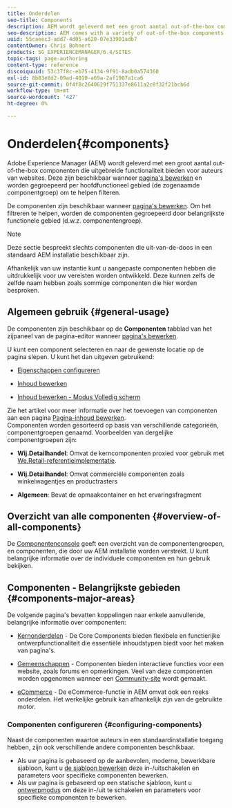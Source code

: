 ```yaml
---
title: Onderdelen
seo-title: Components
description: AEM wordt geleverd met een groot aantal out-of-the-box componenten die uitgebreide functionaliteit bieden aan auteurs van websites
seo-description: AEM comes with a variety of out-of-the-box components that provide comprehensive functionality for website authors
uuid: 55caeec3-add7-4d05-a620-07e33901adb7
contentOwner: Chris Bohnert
products: SG_EXPERIENCEMANAGER/6.4/SITES
topic-tags: page-authoring
content-type: reference
discoiquuid: 53c37f8c-eb75-4134-9f91-8adb0a574360
exl-id: 8b83e8d2-09ad-4010-a69a-2af1907a1ca6
source-git-commit: 0f4f8c2640629f751337e8611a2c8f32f21bcb6d
workflow-type: tm+mt
source-wordcount: '427'
ht-degree: 0%

---
```


# Onderdelen{#components}

Adobe Experience Manager (AEM) wordt geleverd met een groot aantal out-of-the-box componenten die uitgebreide functionaliteit bieden voor auteurs van websites. Deze zijn beschikbaar wanneer [pagina&#39;s bewerken](/help/sites-authoring/editing-content.md) en worden gegroepeerd per hoofdfunctioneel gebied (de zogenaamde componentgroep) om te helpen filteren.

De componenten zijn beschikbaar wanneer [pagina&#39;s bewerken](/help/sites-authoring/editing-content.md). Om het filtreren te helpen, worden de componenten gegroepeerd door belangrijkste functionele gebied (d.w.z. componentengroep).

>[!NOTE]
>
>Deze sectie bespreekt slechts componenten die uit-van-de-doos in een standaard AEM installatie beschikbaar zijn.
>
>Afhankelijk van uw instantie kunt u aangepaste componenten hebben die uitdrukkelijk voor uw vereisten worden ontwikkeld. Deze kunnen zelfs de zelfde naam hebben zoals sommige componenten die hier worden besproken.

## Algemeen gebruik {#general-usage}

De componenten zijn beschikbaar op de **Componenten** tabblad van het zijpaneel van de pagina-editor wanneer [pagina&#39;s bewerken](/help/sites-authoring/editing-content.md).

U kunt een component selecteren en naar de gewenste locatie op de pagina slepen. U kunt het dan uitgeven gebruikend:

* [Eigenschappen configureren](/help/sites-authoring/editing-page-properties.md)
* [Inhoud bewerken](/help/sites-authoring/editing-content.md)

* [Inhoud bewerken - Modus Volledig scherm](/help/sites-authoring/editing-content.md#edit-content-full-screen-mode)

Zie het artikel voor meer informatie over het toevoegen van componenten aan een pagina [Pagina-inhoud bewerken](/help/sites-authoring/editing-content.md).\
Componenten worden gesorteerd op basis van verschillende categorieën, componentgroepen genaamd. Voorbeelden van dergelijke componentgroepen zijn:

* **Wij.Detailhandel**: Omvat de kerncomponenten proxied voor gebruik met [We.Retail-referentieimplementatie](/help/sites-developing/we-retail.md).

* **Wij.Detailhandel**: Omvat commerciële componenten zoals winkelwagentjes en productrasters

* **Algemeen**: Bevat de opmaakcontainer en het ervaringsfragment

## Overzicht van alle componenten {#overview-of-all-components}

De [Componentenconsole](/help/sites-authoring/default-components-console.md) geeft een overzicht van de componentengroepen, en componenten, die door uw AEM installatie worden verstrekt. U kunt belangrijke informatie over de individuele componenten en hun gebruik bekijken.

## Componenten - Belangrijkste gebieden {#components-major-areas}

De volgende pagina&#39;s bevatten koppelingen naar enkele aanvullende, belangrijke informatie over componenten:

* [Kernonderdelen](https://experienceleague.adobe.com/docs/experience-manager-core-components/using/introduction.html) - De Core Components bieden flexibele en functierijke ontwerpfunctionaliteit die essentiële inhoudstypen biedt voor het maken van pagina&#39;s.

* [Gemeenschappen](/help/communities/author-communities.md) - Componenten bieden interactieve functies voor een website, zoals forums en opmerkingen. Veel van deze componenten worden opgenomen wanneer een [Community-site](/help/communities/overview.md) wordt gemaakt.

* [eCommerce](/help/sites-administering/ecommerce.md) - De eCommerce-functie in AEM omvat ook een reeks onderdelen. Het werkelijke gebruik kan afhankelijk zijn van de gebruikte motor.

### Componenten configureren {#configuring-components}

Naast de componenten waartoe auteurs in een standaardinstallatie toegang hebben, zijn ook verschillende andere componenten beschikbaar.

* Als uw pagina is gebaseerd op de aanbevolen, moderne, bewerkbare sjabloon, kunt u [de sjabloon bewerken](/help/sites-authoring/templates.md) deze in-/uitschakelen en parameters voor specifieke componenten bewerken.
* Als uw pagina is gebaseerd op een statische sjabloon, kunt u [ontwerpmodus](/help/sites-authoring/default-components-designmode.md#enable-disable-components) om deze in-/uit te schakelen en parameters voor specifieke componenten te bewerken.
